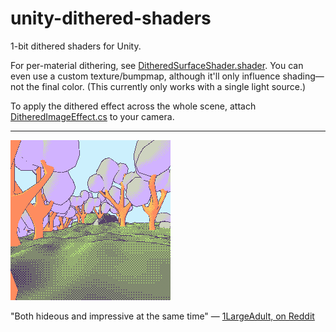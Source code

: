 # unity-dithered-shaders
1-bit dithered shaders for Unity.

For per-material dithering, see
[DitheredSurfaceShader.shader](https://github.com/garden-nomes/unity-dithered-shaders/blob/main/DitheredSurfaceShader.shader).
You can even use a custom texture/bumpmap, although it'll only influence shading—not the final color.
(This currently only works with a single light source.)

To apply the dithered effect across the whole scene, attach
[DitheredImageEffect.cs](https://github.com/garden-nomes/unity-dithered-shaders/blob/main/Runtime/DitheredImageEffect.cs)
to your camera.

---

![animated gif showing the dithered effect being used to render a weird, surreal landscape](https://github.com/garden-nomes/unity-dithered-shaders/raw/main/gif_animation_002.gif)

"Both hideous and impressive at the same time" — [1LargeAdult, on Reddit](https://www.reddit.com/r/Unity3D/comments/lym5g8/i_just_love_dithering_so_damn_much_testing_out_a/gptn071?utm_source=share&utm_medium=web2x&context=3)
